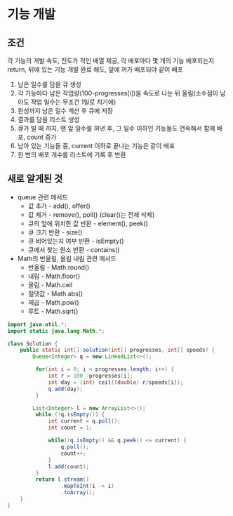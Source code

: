 # 기능 개발
## 조건
각 기능의 개발 속도, 진도가 적인 배열 제공, 각 배포마다 몇 개의 기능 배포되는지 return, 뒤에 있는 기능 개발 완료 해도, 앞에 꺼가 배포되야 같이 배포

1. 남은 일수를 담을 큐 생성
2. 각 기능마다 남은 작업량(100-progresses[i])을 속도로 나눈 뒤 올림(소수점이 남아도 작업 일수는 무조건 1일로 치기에)
3. 완성까지 남은 일수 계산 후 큐에 저장
4. 결과를 담을 리스트 생성
5. 큐가 빌 때 까지, 맨 앞 일수를 꺼낸 후, 그 일수 이하인 기능들도 연속해서 함께 배포, count 증가
6. 남아 있는 기능들 중, current 이하로 끝나는 기능은 같이 배포
7. 한 번의 배포 개수를 리스트에 기록 후 반환

## 새로 알게된 것
- queue 관련 메서드
    - 값 추가 - add(), offer()
    - 값 제거 - remove(), poll() (clear()는 전체 삭제)
    - 큐의 앞에 위치한 값 반환 - element(), peek()
    - 큐 크기 반환 - size()
    - 큐 비어있는지 여부 반환 - isEmpty()
    - 큐에서 찾는 원소 반환 - contains()
- Math의 반올림, 올림 내림 관련 메서드
    - 반올림 - Math.round()
    - 내림 - Math.floor()
    - 올림 - Math.ceil
    - 절댓값 - Math.abs()
    - 제곱 - Math.pow()
    - 루트 - Math.sqrt()

```java
import java.util.*;
import static java.lang.Math.*;

class Solution {
    public static int[] solution(int[] progresses, int[] speeds) {
        Queue<Integer> q = new LinkedList<>();

         for(int i = 0; i < progresses.length; i++) {
             int r = 100 -progresses[i];
             int day = (int) ceil((double) r/speeds[i]);
             q.add(day);
         }

        List<Integer> l = new ArrayList<>();
         while (!q.isEmpty()) {
             int current = q.poll();
             int count = 1;

             while(!q.isEmpty() && q.peek() <= current) {
                 q.poll();
                 count++;
             }
             l.add(count);
         }
         return l.stream()
                 .mapToInt(i -> i)
                 .toArray();
    }
}
```